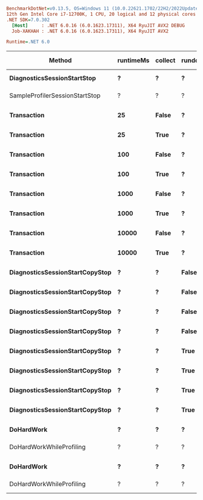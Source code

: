 ``` ini

BenchmarkDotNet=v0.13.5, OS=Windows 11 (10.0.22621.1702/22H2/2022Update/SunValley2)
12th Gen Intel Core i7-12700K, 1 CPU, 20 logical and 12 physical cores
.NET SDK=7.0.302
  [Host]     : .NET 6.0.16 (6.0.1623.17311), X64 RyuJIT AVX2 DEBUG
  Job-XAKHAH : .NET 6.0.16 (6.0.1623.17311), X64 RyuJIT AVX2

Runtime=.NET 6.0  

```
|                          Method | runtimeMs | collect | rundown | provider |      n |          Mean |       Error |      StdDev |        Median | Ratio | RatioSD |      Gen0 |     Gen1 |     Gen2 |  Allocated | Alloc Ratio |
|-------------------------------- |---------- |-------- |-------- |--------- |------- |--------------:|------------:|------------:|--------------:|------:|--------:|----------:|---------:|---------:|-----------:|------------:|
|     **DiagnosticsSessionStartStop** |         **?** |       **?** |       **?** |        **?** |      **?** |     **12.764 ms** |   **0.2544 ms** |   **0.6289 ms** |     **12.750 ms** |     **?** |       **?** |         **-** |        **-** |        **-** |     **8080 B** |           **?** |
|  SampleProfilerSessionStartStop |         ? |       ? |       ? |        ? |      ? |    202.801 ms |   0.2305 ms |   0.2156 ms |    202.759 ms |     ? |       ? |  666.6667 | 333.3333 | 333.3333 | 10294405 B |           ? |
|                                 |           |         |         |          |        |               |             |             |               |       |         |           |          |          |            |             |
|                     **Transaction** |        **25** |   **False** |       **?** |        **?** |      **?** |     **26.836 ms** |   **0.0554 ms** |   **0.0518 ms** |     **26.836 ms** |     **?** |       **?** |         **-** |        **-** |        **-** |   **209695 B** |           **?** |
|                                 |           |         |         |          |        |               |             |             |               |       |         |           |          |          |            |             |
|                     **Transaction** |        **25** |    **True** |       **?** |        **?** |      **?** |  **1,869.938 ms** | **110.4774 ms** | **325.7451 ms** |  **1,988.836 ms** |     **?** |       **?** |         **-** |        **-** |        **-** |  **2300928 B** |           **?** |
|                                 |           |         |         |          |        |               |             |             |               |       |         |           |          |          |            |             |
|                     **Transaction** |       **100** |   **False** |       **?** |        **?** |      **?** |    **109.096 ms** |   **0.2472 ms** |   **0.2313 ms** |    **109.037 ms** |     **?** |       **?** |         **-** |        **-** |        **-** |   **285309 B** |           **?** |
|                                 |           |         |         |          |        |               |             |             |               |       |         |           |          |          |            |             |
|                     **Transaction** |       **100** |    **True** |       **?** |        **?** |      **?** |  **1,849.174 ms** | **118.8488 ms** | **348.5630 ms** |  **1,989.864 ms** |     **?** |       **?** |         **-** |        **-** |        **-** |  **4384000 B** |           **?** |
|                                 |           |         |         |          |        |               |             |             |               |       |         |           |          |          |            |             |
|                     **Transaction** |      **1000** |   **False** |       **?** |        **?** |      **?** |  **1,006.442 ms** |   **0.7579 ms** |   **0.7089 ms** |  **1,006.476 ms** |     **?** |       **?** |         **-** |        **-** |        **-** |  **1841000 B** |           **?** |
|                                 |           |         |         |          |        |               |             |             |               |       |         |           |          |          |            |             |
|                     **Transaction** |      **1000** |    **True** |       **?** |        **?** |      **?** |  **2,740.554 ms** | **147.6695 ms** | **435.4070 ms** |  **2,989.115 ms** |     **?** |       **?** |         **-** |        **-** |        **-** |  **7482952 B** |           **?** |
|                                 |           |         |         |          |        |               |             |             |               |       |         |           |          |          |            |             |
|                     **Transaction** |     **10000** |   **False** |       **?** |        **?** |      **?** | **10,067.206 ms** |   **1.5642 ms** |   **1.4631 ms** | **10,066.989 ms** |     **?** |       **?** | **1000.0000** |        **-** |        **-** | **21200216 B** |           **?** |
|                                 |           |         |         |          |        |               |             |             |               |       |         |           |          |          |            |             |
|                     **Transaction** |     **10000** |    **True** |       **?** |        **?** |      **?** | **11,874.396 ms** | **236.6765 ms** | **323.9655 ms** | **11,989.353 ms** |     **?** |       **?** | **1000.0000** |        **-** |        **-** | **24871080 B** |           **?** |
|                                 |           |         |         |          |        |               |             |             |               |       |         |           |          |          |            |             |
| **DiagnosticsSessionStartCopyStop** |         **?** |       **?** |   **False** |      **all** |      **?** |     **98.983 ms** |   **4.0416 ms** |  **11.9167 ms** |    **106.218 ms** |     **?** |       **?** |         **-** |        **-** |        **-** |    **18041 B** |           **?** |
|                                 |           |         |         |          |        |               |             |             |               |       |         |           |          |          |            |             |
| **DiagnosticsSessionStartCopyStop** |         **?** |       **?** |   **False** |  **runtime** |      **?** |     **12.333 ms** |   **1.9275 ms** |   **5.6225 ms** |     **11.957 ms** |     **?** |       **?** |         **-** |        **-** |        **-** |    **14052 B** |           **?** |
|                                 |           |         |         |          |        |               |             |             |               |       |         |           |          |          |            |             |
| **DiagnosticsSessionStartCopyStop** |         **?** |       **?** |   **False** |   **sample** |      **?** |     **98.474 ms** |   **3.4511 ms** |  **10.1755 ms** |    **103.118 ms** |     **?** |       **?** |         **-** |        **-** |        **-** |    **12977 B** |           **?** |
|                                 |           |         |         |          |        |               |             |             |               |       |         |           |          |          |            |             |
| **DiagnosticsSessionStartCopyStop** |         **?** |       **?** |   **False** |      **tpl** |      **?** |      **9.190 ms** |   **2.8708 ms** |   **8.2828 ms** |     **11.774 ms** |     **?** |       **?** |         **-** |        **-** |        **-** |    **26449 B** |           **?** |
|                                 |           |         |         |          |        |               |             |             |               |       |         |           |          |          |            |             |
| **DiagnosticsSessionStartCopyStop** |         **?** |       **?** |    **True** |      **all** |      **?** |    **112.681 ms** |   **4.1611 ms** |  **12.2690 ms** |    **119.549 ms** |     **?** |       **?** |  **166.6667** | **166.6667** | **166.6667** |  **3296852 B** |           **?** |
|                                 |           |         |         |          |        |               |             |             |               |       |         |           |          |          |            |             |
| **DiagnosticsSessionStartCopyStop** |         **?** |       **?** |    **True** |  **runtime** |      **?** |     **12.433 ms** |   **0.4167 ms** |   **1.2088 ms** |     **11.861 ms** |     **?** |       **?** |  **500.0000** | **500.0000** | **500.0000** |  **3269935 B** |           **?** |
|                                 |           |         |         |          |        |               |             |             |               |       |         |           |          |          |            |             |
| **DiagnosticsSessionStartCopyStop** |         **?** |       **?** |    **True** |   **sample** |      **?** |    **107.295 ms** |   **4.8091 ms** |  **14.1797 ms** |    **110.104 ms** |     **?** |       **?** |  **166.6667** | **166.6667** | **166.6667** |  **3263068 B** |           **?** |
|                                 |           |         |         |          |        |               |             |             |               |       |         |           |          |          |            |             |
| **DiagnosticsSessionStartCopyStop** |         **?** |       **?** |    **True** |      **tpl** |      **?** |     **27.430 ms** |   **2.6175 ms** |   **7.6768 ms** |     **27.496 ms** |     **?** |       **?** |  **133.3333** | **133.3333** | **133.3333** |  **3369689 B** |           **?** |
|                                 |           |         |         |          |        |               |             |             |               |       |         |           |          |          |            |             |
|                      **DoHardWork** |         **?** |       **?** |       **?** |        **?** |  **10000** |      **6.077 ms** |   **0.0235 ms** |   **0.0220 ms** |      **6.080 ms** |  **1.00** |    **0.00** |         **-** |        **-** |        **-** |        **4 B** |        **1.00** |
|        DoHardWorkWhileProfiling |         ? |       ? |       ? |        ? |  10000 |      6.313 ms |   0.0245 ms |   0.0205 ms |      6.308 ms |  1.04 |    0.00 |         - |        - |        - |    51446 B |   12,861.50 |
|                                 |           |         |         |          |        |               |             |             |               |       |         |           |          |          |            |             |
|                      **DoHardWork** |         **?** |       **?** |       **?** |        **?** | **100000** |    **199.804 ms** |   **0.2485 ms** |   **0.2325 ms** |    **199.814 ms** |  **1.00** |    **0.00** |         **-** |        **-** |        **-** |     **1747 B** |        **1.00** |
|        DoHardWorkWhileProfiling |         ? |       ? |       ? |        ? | 100000 |    210.870 ms |   4.0807 ms |   4.5357 ms |    209.802 ms |  1.06 |    0.02 |         - |        - |        - |  2221048 B |    1,271.35 |
